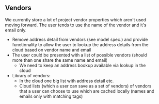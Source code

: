 ## Vendors

We currently store a lot of project vendor properties which aren't used moving forward. The user tends to use the name of the vendor and it's email only.

* Remove address detail from vendors (see model spec.) and provide functionality to allow the user to lookup the address details from the cloud based on vendor name and email
* The user could be presented with a list of possible vendors (should more than one share the same name and email)
  - We need to keep an address bookup available via lookup in the cloud  
* Library of vendors:
  - In the cloud one big list with address detail etc.
  - Cloud lists (which a user can save as a set of vendors) of vendors that a user can choose to use which are cached locally (names and emails only with matching tags)
